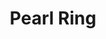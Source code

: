 ---
layout: product
title: Pearl Ring
meta: This is a pearl ring. 
type: ring
image: rings/pearlring.jpg
quantity: 1
stock: IN STOCK
---